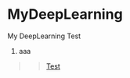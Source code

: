 # MyDeepLearning
My DeepLearning Test

1. aaa 
>> [Test](https://github.com/pkwin927/MyDeepLearning/blob/master/Jupyter/Test1.ipynb)
